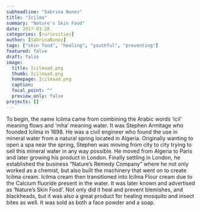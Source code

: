 ```yaml
---
subheadline: "Sabrina Nunez"
title: "Icilma"
summary: "Nature's Skin Food"
date: 2017-03-28
categories: [curiosities]
author: [SabrinaNunez]
tags: ["skin food", "healing", "youthful", "preventing"]
featured: false
draft: false
image:
  title: Icilmaad.png
  thumb: Icilmaad.png
  homepage: Icilmaad.png
  caption:
  focal_point: ""
  preview_only: false
projects: []
---
```

To begin, the name Icilma came from combining the Arabic words ‘icil’ meaning flows and ‘mha’ meaning water.  It was Stephen Armitage who founded Icilma in 1898. He was a civil engineer who found the use in mineral water from a natural spring located in Algeria. Originally wanting to open a spa near the spring, Stephen was moving from city to city trying to sell this mineral water in any way possible. He moved from Algeria to Paris and later growing his product in London. Finally settling in London, he established the business “Nature’s Remedy Company” where he not only worked as a chemist, but also built the machinery that went on to create Icilma cream. Icilma cream then transitioned into Icilma Flour cream due to the Calcium fluoride present in the water. It was later known and advertised as ‘Nature’s Skin Food’. Not only did it heal and prevent blemishes, and blackheads, but it was also a great product for healing mosquito and insect bites as well. It was sold as both a face powder and a soap.
